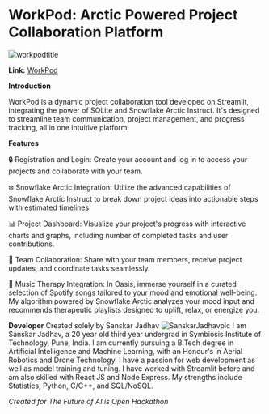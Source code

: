 # WorkPod: Arctic Powered Project Collaboration Platform
![workpodtitle](https://github.com/SanskarJadhav/WorkPod/assets/113002227/18383d6f-3715-4d19-afa3-90e977e2f48f)

**Link:** [WorkPod](https://workpod.streamlit.app)

**Introduction**

WorkPod is a dynamic project collaboration tool developed on Streamlit, integrating the power of SQLite and Snowflake Arctic Instruct. It's designed to streamline team communication, project management, and progress tracking, all in one intuitive platform.

**Features**

🔒 Registration and Login: Create your account and log in to access your projects and collaborate with your team.

❄️ Snowflake Arctic Integration: Utilize the advanced capabilities of Snowflake Arctic Instruct to break down project ideas into actionable steps with estimated timelines.

📊 Project Dashboard: Visualize your project's progress with interactive charts and graphs, including number of completed tasks and user contributions.

👥 Team Collaboration: Share with your team members, receive project updates, and coordinate tasks seamlessly.

🎵 Music Therapy Integration: In Oasis, immerse yourself in a curated selection of Spotify songs tailored to your mood and emotional well-being. My algorithm powered by Snowflake Arctic analyzes your mood input and recommends therapeutic playlists designed to uplift, relax, or energize you.

**Developer**
Created solely by Sanskar Jadhav
![SanskarJadhavpic](https://github.com/SanskarJadhav/WorkPod/assets/113002227/1b62ae25-0bcb-4328-8a5b-12a420cf15a9)
I am Sanskar Jadhav, a 20 year old third year undergrad in Symbiosis Institute of Technology, Pune, India. I am currently pursuing a B.Tech degree in Artificial Intelligence and Machine Learning, with an Honour's in Aerial Robotics and Drone Technology. I have a passion for web development as well as model training and tuning. I have worked with Streamlit before and am also skilled with React JS and Node Express. My strengths include Statistics, Python, C/C++, and SQL/NoSQL.

_Created for The Future of AI is Open Hackathon_
